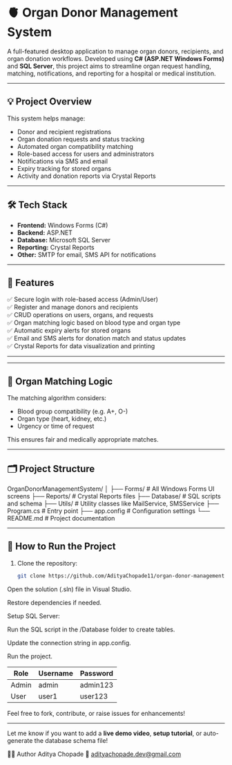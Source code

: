 # 🫀 Organ Donor Management System

A full-featured desktop application to manage organ donors, recipients, and organ donation workflows. Developed using **C# (ASP.NET Windows Forms)** and **SQL Server**, this project aims to streamline organ request handling, matching, notifications, and reporting for a hospital or medical institution.

---

## 💡 Project Overview

This system helps manage:

- Donor and recipient registrations  
- Organ donation requests and status tracking  
- Automated organ compatibility matching  
- Role-based access for users and administrators  
- Notifications via SMS and email  
- Expiry tracking for stored organs  
- Activity and donation reports via Crystal Reports

---

## 🛠️ Tech Stack

- **Frontend:** Windows Forms (C#)
- **Backend:** ASP.NET
- **Database:** Microsoft SQL Server
- **Reporting:** Crystal Reports
- **Other:** SMTP for email, SMS API for notifications

---

## 🔐 Features

✅ Secure login with role-based access (Admin/User)  
✅ Register and manage donors and recipients  
✅ CRUD operations on users, organs, and requests  
✅ Organ matching logic based on blood type and organ type  
✅ Automatic expiry alerts for stored organs  
✅ Email and SMS alerts for donation match and status updates  
✅ Crystal Reports for data visualization and printing  

---


---

## 🧠 Organ Matching Logic

The matching algorithm considers:
- Blood group compatibility (e.g. A+, O-)
- Organ type (heart, kidney, etc.)
- Urgency or time of request

This ensures fair and medically appropriate matches.

---

## 🗂️ Project Structure
OrganDonorManagementSystem/
│
├── Forms/ # All Windows Forms UI screens
├── Reports/ # Crystal Reports files
├── Database/ # SQL scripts and schema
├── Utils/ # Utility classes like MailService, SMSService
├── Program.cs # Entry point
├── app.config # Configuration settings
└── README.md # Project documentation



---

## 🚀 How to Run the Project

1. Clone the repository:
   ```bash
   git clone https://github.com/AdityaChopade11/organ-donor-management-system.git
Open the solution (.sln) file in Visual Studio.

Restore dependencies if needed.

Setup SQL Server:

Run the SQL script in the /Database folder to create tables.

Update the connection string in app.config.

Run the project.

| Role  | Username | Password |
| ----- | -------- | -------- |
| Admin | admin    | admin123 |
| User  | user1    | user123  |


Feel free to fork, contribute, or raise issues for enhancements!


---

Let me know if you want to add a **live demo video**, **setup tutorial**, or auto-generate the database schema file!




🙋‍♂️ Author
Aditya Chopade
📧 adityachopade.dev@gmail.com





